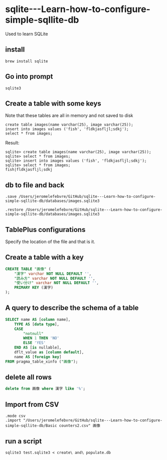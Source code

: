 # sqlite---Learn-how-to-configure-simple-sqllite-db

Used to learn SQLite

## install

```
brew install sqlite
```

## Go into prompt

```
sqlite3
```

## Create a table with some keys

Note that these tables are all in memory and not saved to disk

```
create table images(name varchar(25), image varchar(25));
insert into images values ('fish', 'fldkjasfljl;sdkj');
select * from images;
```

Result:

```
sqlite> create table images(name varchar(25), image varchar(25));
sqlite> select * from images;
sqlite> insert into images values ('fish', 'fldkjasfljl;sdkj');
sqlite> select * from images;
fish|fldkjasfljl;sdkj
```

## db to file and back

```
.save /Users/jeromelefebvre/GitHub/sqlite---Learn-how-to-configure-simple-sqllite-db/databases/images.sqlite3
```

```
.restore /Users/jeromelefebvre/GitHub/sqlite---Learn-how-to-configure-simple-sqllite-db/databases/images.sqlite3
```

## TablePlus configurations

Specify the location of the file and that is it.

## Create a table with a key

```SQL
CREATE TABLE "画像" (
    "漢字" varchar NOT NULL DEFAULT '',
    "読み方" varchar NOT NULL DEFAULT '',
    "使い分け" varchar NOT NULL DEFAULT '',
    PRIMARY KEY (漢字)
);
```

## A query to describe the schema of a table

```SQL
SELECT name AS [column name],
    TYPE AS [data type],
    CASE
        "notnull"
        WHEN 1 THEN 'NO'
        ELSE 'YES'
    END AS [is nullable],
    dflt_value as [column default],
    name AS [foreign key]
FROM pragma_table_xinfo ("画像");
```

## delete all rows
```SQL
delete from 画像 where 漢字 like '%';
```

## Import from CSV

```
.mode csv
.import "/Users/jeromelefebvre/GitHub/sqlite---Learn-how-to-configure-simple-sqllite-db/Basic counters2.csv" 画像
```

## run a script

```
sqlite3 test.sqlite3 < create\ and\ populate.db
```
